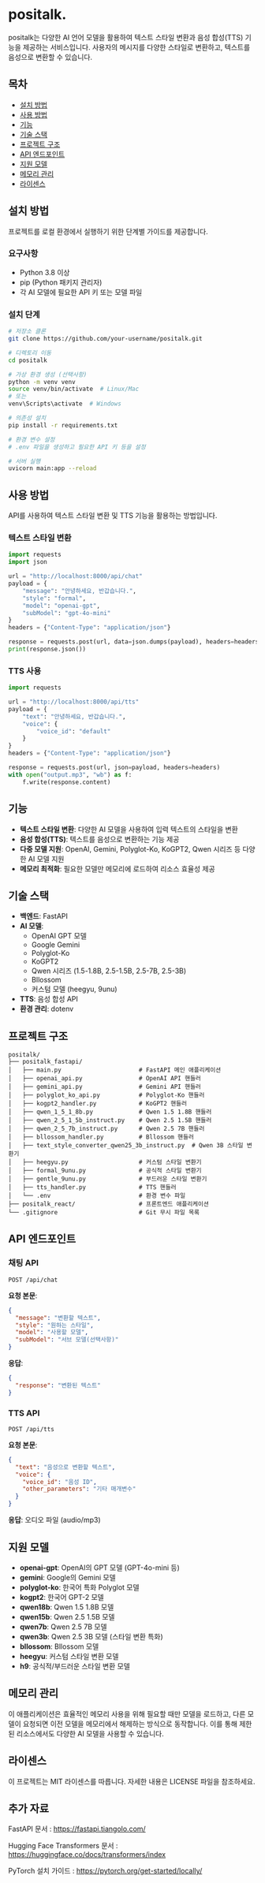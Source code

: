 # positalk.
positalk는 다양한 AI 언어 모델을 활용하여 텍스트 스타일 변환과 음성 합성(TTS) 기능을 제공하는 서비스입니다. 사용자의 메시지를 다양한 스타일로 변환하고, 텍스트를 음성으로 변환할 수 있습니다.

## 목차
- [설치 방법](#설치-방법)
- [사용 방법](#사용-방법)
- [기능](#기능)
- [기술 스택](#기술-스택)
- [프로젝트 구조](#프로젝트-구조)
- [API 엔드포인트](#api-엔드포인트)
- [지원 모델](#지원-모델)
- [메모리 관리](#메모리-관리)
- [라이센스](#라이센스)

## 설치 방법
프로젝트를 로컬 환경에서 실행하기 위한 단계별 가이드를 제공합니다.

### 요구사항
- Python 3.8 이상
- pip (Python 패키지 관리자)
- 각 AI 모델에 필요한 API 키 또는 모델 파일

### 설치 단계
```bash
# 저장소 클론
git clone https://github.com/your-username/positalk.git

# 디렉토리 이동
cd positalk

# 가상 환경 생성 (선택사항)
python -m venv venv
source venv/bin/activate  # Linux/Mac
# 또는
venv\Scripts\activate  # Windows

# 의존성 설치
pip install -r requirements.txt

# 환경 변수 설정
# .env 파일을 생성하고 필요한 API 키 등을 설정

# 서버 실행
uvicorn main:app --reload
```

## 사용 방법
API를 사용하여 텍스트 스타일 변환 및 TTS 기능을 활용하는 방법입니다.

### 텍스트 스타일 변환
```python
import requests
import json

url = "http://localhost:8000/api/chat"
payload = {
    "message": "안녕하세요, 반갑습니다.",
    "style": "formal",
    "model": "openai-gpt",
    "subModel": "gpt-4o-mini"
}
headers = {"Content-Type": "application/json"}

response = requests.post(url, data=json.dumps(payload), headers=headers)
print(response.json())
```

### TTS 사용
```python
import requests

url = "http://localhost:8000/api/tts"
payload = {
    "text": "안녕하세요, 반갑습니다.",
    "voice": {
        "voice_id": "default"
    }
}
headers = {"Content-Type": "application/json"}

response = requests.post(url, json=payload, headers=headers)
with open("output.mp3", "wb") as f:
    f.write(response.content)
```

## 기능
- **텍스트 스타일 변환**: 다양한 AI 모델을 사용하여 입력 텍스트의 스타일을 변환
- **음성 합성(TTS)**: 텍스트를 음성으로 변환하는 기능 제공
- **다중 모델 지원**: OpenAI, Gemini, Polyglot-Ko, KoGPT2, Qwen 시리즈 등 다양한 AI 모델 지원
- **메모리 최적화**: 필요한 모델만 메모리에 로드하여 리소스 효율성 제공

## 기술 스택
- **백엔드**: FastAPI
- **AI 모델**:
  - OpenAI GPT 모델
  - Google Gemini
  - Polyglot-Ko
  - KoGPT2
  - Qwen 시리즈 (1.5-1.8B, 2.5-1.5B, 2.5-7B, 2.5-3B)
  - Bllossom
  - 커스텀 모델 (heegyu, 9unu)
- **TTS**: 음성 합성 API
- **환경 관리**: dotenv

## 프로젝트 구조
```
positalk/
├── positalk_fastapi/
│   ├── main.py                      # FastAPI 메인 애플리케이션
│   ├── openai_api.py                # OpenAI API 핸들러
│   ├── gemini_api.py                # Gemini API 핸들러
│   ├── polyglot_ko_api.py           # Polyglot-Ko 핸들러
│   ├── kogpt2_handler.py            # KoGPT2 핸들러
│   ├── qwen_1_5_1_8b.py             # Qwen 1.5 1.8B 핸들러
│   ├── qwen_2_5_1_5b_instruct.py    # Qwen 2.5 1.5B 핸들러
│   ├── qwen_2_5_7b_instruct.py      # Qwen 2.5 7B 핸들러
│   ├── bllossom_handler.py          # Bllossom 핸들러
│   ├── text_style_converter_qwen25_3b_instruct.py  # Qwen 3B 스타일 변환기
│   ├── heegyu.py                    # 커스텀 스타일 변환기
│   ├── formal_9unu.py               # 공식적 스타일 변환기
│   ├── gentle_9unu.py               # 부드러운 스타일 변환기
│   ├── tts_handler.py               # TTS 핸들러
│   └── .env                         # 환경 변수 파일
├── positalk_react/                  # 프론트엔드 애플리케이션
└── .gitignore                       # Git 무시 파일 목록
```

## API 엔드포인트
### 채팅 API
```
POST /api/chat
```

**요청 본문**:
```json
{
  "message": "변환할 텍스트",
  "style": "원하는 스타일",
  "model": "사용할 모델",
  "subModel": "서브 모델(선택사항)"
}
```

**응답**:
```json
{
  "response": "변환된 텍스트"
}
```

### TTS API
```
POST /api/tts
```

**요청 본문**:
```json
{
  "text": "음성으로 변환할 텍스트",
  "voice": {
    "voice_id": "음성 ID",
    "other_parameters": "기타 매개변수"
  }
}
```

**응답**: 오디오 파일 (audio/mp3)

## 지원 모델
- **openai-gpt**: OpenAI의 GPT 모델 (GPT-4o-mini 등)
- **gemini**: Google의 Gemini 모델
- **polyglot-ko**: 한국어 특화 Polyglot 모델
- **kogpt2**: 한국어 GPT-2 모델
- **qwen18b**: Qwen 1.5 1.8B 모델
- **qwen15b**: Qwen 2.5 1.5B 모델
- **qwen7b**: Qwen 2.5 7B 모델
- **qwen3b**: Qwen 2.5 3B 모델 (스타일 변환 특화)
- **bllossom**: Bllossom 모델
- **heegyu**: 커스텀 스타일 변환 모델
- **h9**: 공식적/부드러운 스타일 변환 모델

## 메모리 관리
이 애플리케이션은 효율적인 메모리 사용을 위해 필요할 때만 모델을 로드하고, 다른 모델이 요청되면 이전 모델을 메모리에서 해제하는 방식으로 동작합니다. 이를 통해 제한된 리소스에서도 다양한 AI 모델을 사용할 수 있습니다.

## 라이센스
이 프로젝트는 MIT 라이센스를 따릅니다. 자세한 내용은 LICENSE 파일을 참조하세요.

## 추가 자료
FastAPI 문서 : https://fastapi.tiangolo.com/

Hugging Face Transformers 문서 : https://huggingface.co/docs/transformers/index

PyTorch 설치 가이드 : https://pytorch.org/get-started/locally/